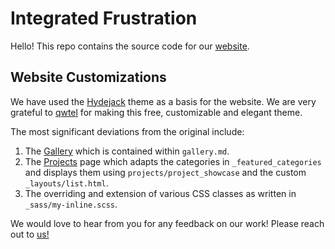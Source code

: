 # Integrated Frustration

Hello! This repo contains the source code for our [website](https://integrated-frustration.github.io/). 

## Website Customizations

We have used the [Hydejack](https://hydejack.com/) theme as a basis for the website. We are very grateful to [qwtel](https://github.com/qwtel) for making this free, customizable and elegant theme.

The most significant deviations from the original include:
1. The [Gallery](https://integrated-frustration.github.io/gallery/) which is contained within `gallery.md`.
2. The [Projects](https://integrated-frustration.github.io/projects/) page which adapts the categories in `_featured_categories` and displays them using `projects/project_showcase` and the custom `_layouts/list.html`.
3. The overriding and extension of various CSS classes as written in `_sass/my-inline.scss`.  


We would love to hear from you for any feedback on our work! Please reach out to [us!](https://integrated-frustration.github.io/)